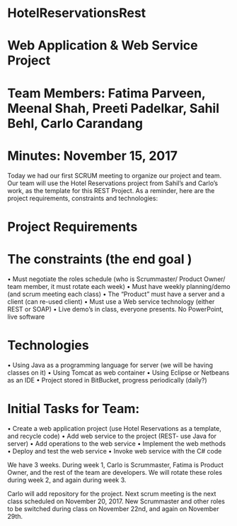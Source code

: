 # HotelReservationsRest

# Web Application & Web Service Project

# Team Members: Fatima Parveen, Meenal Shah, Preeti Padelkar, Sahil Behl, Carlo Carandang

# Minutes: November 15, 2017
Today we had our first SCRUM meeting to organize our project and team. Our team will use the Hotel Reservations project from Sahil’s and Carlo’s work, as the template for this REST Project. As a reminder, here are the project requirements, constraints and technologies:

# Project Requirements
# The constraints (the end goal ) 
•	Must negotiate the roles schedule (who is Scrummaster/ Product Owner/ team member, it must rotate each week) 
•	Must have weekly planning/demo (and scrum meeting each class) 
•	The “Product” must have a server and a client (can re-used client) 
•	Must use a Web service technology (either REST or SOAP)
•	Live demo’s in class, everyone presents.  No PowerPoint, live software

# Technologies
•	Using Java as a programming language for server (we will be having classes on it) 
•	Using Tomcat as web container
•	Using Eclipse or Netbeans as an IDE
•	Project stored in BitBucket, progress periodically (daily?)

# Initial Tasks for Team:
•	Create a web application project (use Hotel Reservations as a template, and recycle code)
•	Add web service to the project (REST- use Java for server)
•	Add operations to the web service
•	Implement the web methods
•	Deploy and test the web service
•	Invoke web service with the C# code

We have 3 weeks. During week 1, Carlo is Scrummaster, Fatima is Product Owner, and the rest of the team are developers. We will rotate these roles during week 2, and again during week 3.

Carlo will add repository for the project. Next scrum meeting is the next class scheduled on November 20, 2017. New Scrummaster and other roles to be switched during class on November 22nd, and again on November 29th.
